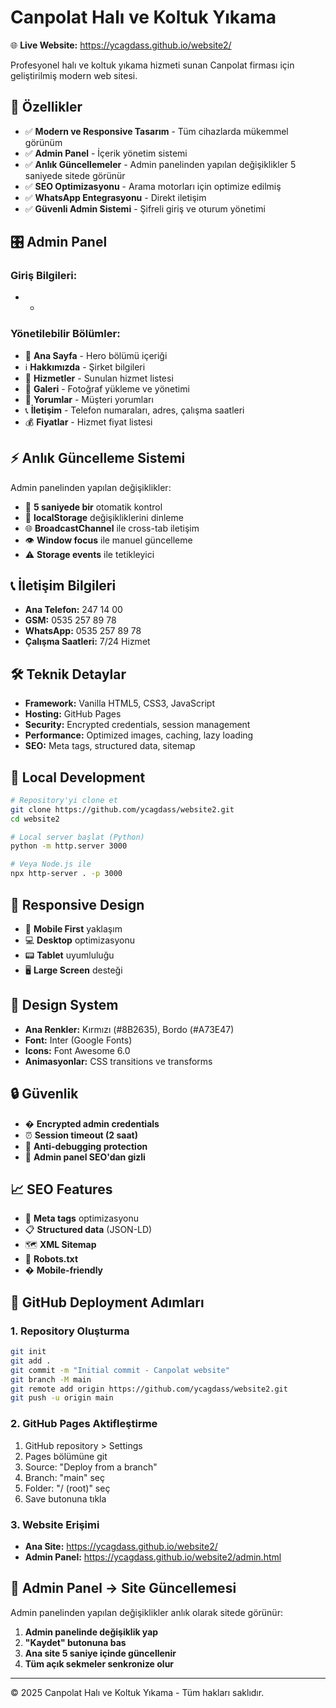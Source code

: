 # Canpolat Halı ve Koltuk Yıkama

🌐 **Live Website:** https://ycagdass.github.io/website2/

Profesyonel halı ve koltuk yıkama hizmeti sunan Canpolat firması için geliştirilmiş modern web sitesi.

## 🚀 Özellikler

- ✅ **Modern ve Responsive Tasarım** - Tüm cihazlarda mükemmel görünüm
- ✅ **Admin Panel** - İçerik yönetim sistemi
- ✅ **Anlık Güncellemeler** - Admin panelinden yapılan değişiklikler 5 saniyede sitede görünür
- ✅ **SEO Optimizasyonu** - Arama motorları için optimize edilmiş
- ✅ **WhatsApp Entegrasyonu** - Direkt iletişim
- ✅ **Güvenli Admin Sistemi** - Şifreli giriş ve oturum yönetimi

## 🎛️ Admin Panel

### Giriş Bilgileri:
- *

### Yönetilebilir Bölümler:
- 📝 **Ana Sayfa** - Hero bölümü içeriği
- ℹ️ **Hakkımızda** - Şirket bilgileri
- 🔧 **Hizmetler** - Sunulan hizmet listesi
- 📸 **Galeri** - Fotoğraf yükleme ve yönetimi
- 💬 **Yorumlar** - Müşteri yorumları
- 📞 **İletişim** - Telefon numaraları, adres, çalışma saatleri
- 💰 **Fiyatlar** - Hizmet fiyat listesi

## ⚡ Anlık Güncelleme Sistemi

Admin panelinden yapılan değişiklikler:
- 🔄 **5 saniyede bir** otomatik kontrol
- 📡 **localStorage** değişikliklerini dinleme
- 🌐 **BroadcastChannel** ile cross-tab iletişim
- 👁️ **Window focus** ile manuel güncelleme
- ⚠️ **Storage events** ile tetikleyici

## 📞 İletişim Bilgileri

- **Ana Telefon:** 247 14 00
- **GSM:** 0535 257 89 78
- **WhatsApp:** 0535 257 89 78
- **Çalışma Saatleri:** 7/24 Hizmet

## 🛠️ Teknik Detaylar

- **Framework:** Vanilla HTML5, CSS3, JavaScript
- **Hosting:** GitHub Pages
- **Security:** Encrypted credentials, session management
- **Performance:** Optimized images, caching, lazy loading
- **SEO:** Meta tags, structured data, sitemap

## 🔧 Local Development

```bash
# Repository'yi clone et
git clone https://github.com/ycagdass/website2.git
cd website2

# Local server başlat (Python)
python -m http.server 3000

# Veya Node.js ile
npx http-server . -p 3000
```

## 📱 Responsive Design

- 📱 **Mobile First** yaklaşım
- 💻 **Desktop** optimizasyonu
- 📟 **Tablet** uyumluluğu
- 🖥️ **Large Screen** desteği

## 🎨 Design System

- **Ana Renkler:** Kırmızı (#8B2635), Bordo (#A73E47)
- **Font:** Inter (Google Fonts)
- **Icons:** Font Awesome 6.0
- **Animasyonlar:** CSS transitions ve transforms

## 🔒 Güvenlik

- �️ **Encrypted admin credentials**
- ⏰ **Session timeout (2 saat)**
- 🚫 **Anti-debugging protection**
- 🔐 **Admin panel SEO'dan gizli**

## 📈 SEO Features

- 🎯 **Meta tags** optimizasyonu
- 📋 **Structured data** (JSON-LD)
- 🗺️ **XML Sitemap**
- 🤖 **Robots.txt**
- � **Mobile-friendly**

## 🚀 GitHub Deployment Adımları

### 1. Repository Oluşturma
```bash
git init
git add .
git commit -m "Initial commit - Canpolat website"
git branch -M main
git remote add origin https://github.com/ycagdass/website2.git
git push -u origin main
```

### 2. GitHub Pages Aktifleştirme
1. GitHub repository > Settings
2. Pages bölümüne git
3. Source: "Deploy from a branch"
4. Branch: "main" seç
5. Folder: "/ (root)" seç
6. Save butonuna tıkla

### 3. Website Erişimi
- **Ana Site:** https://ycagdass.github.io/website2/
- **Admin Panel:** https://ycagdass.github.io/website2/admin.html

## 🔄 Admin Panel → Site Güncellemesi

Admin panelinden yapılan değişiklikler anlık olarak sitede görünür:

1. **Admin panelinde değişiklik yap**
2. **"Kaydet" butonuna bas**
3. **Ana site 5 saniye içinde güncellenir**
4. **Tüm açık sekmeler senkronize olur**

---

© 2025 Canpolat Halı ve Koltuk Yıkama - Tüm hakları saklıdır.
